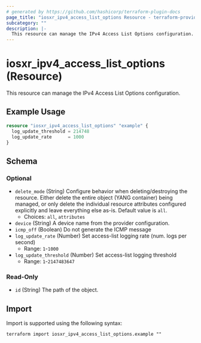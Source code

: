 ```yaml
---
# generated by https://github.com/hashicorp/terraform-plugin-docs
page_title: "iosxr_ipv4_access_list_options Resource - terraform-provider-iosxr"
subcategory: ""
description: |-
  This resource can manage the IPv4 Access List Options configuration.
---
```


# iosxr_ipv4_access_list_options (Resource)

This resource can manage the IPv4 Access List Options configuration.

## Example Usage

```terraform
resource "iosxr_ipv4_access_list_options" "example" {
  log_update_threshold = 214748
  log_update_rate      = 1000
}
```

<!-- schema generated by tfplugindocs -->
## Schema

### Optional

- `delete_mode` (String) Configure behavior when deleting/destroying the resource. Either delete the entire object (YANG container) being managed, or only delete the individual resource attributes configured explicitly and leave everything else as-is. Default value is `all`.
  - Choices: `all`, `attributes`
- `device` (String) A device name from the provider configuration.
- `icmp_off` (Boolean) Do not generate the ICMP message
- `log_update_rate` (Number) Set access-list logging rate (num. logs per second)
  - Range: `1`-`1000`
- `log_update_threshold` (Number) Set access-list logging threshold
  - Range: `1`-`2147483647`

### Read-Only

- `id` (String) The path of the object.

## Import

Import is supported using the following syntax:

```shell
terraform import iosxr_ipv4_access_list_options.example ""
```
